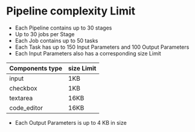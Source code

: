  # Pipeline complexity Limit 

 * Each Pipeline contains up to 30 stages 
 * Up to 30 jobs per Stage 
 * Each Job contains up to 50 tasks 
 * Each Task has up to 150 Input Parameters and 100 Output Parameters 
 * Each Input Parameters also has a corresponding size Limit 

 | Components type| size Limit| 
 | :--- | :--- | 
 | input | 1KB | 
 | checkbox | 1KB | 
 | textarea | 16KB | 
 | code\_editor | 16KB | 

 * Each Output Parameters is up to 4 KB in size 